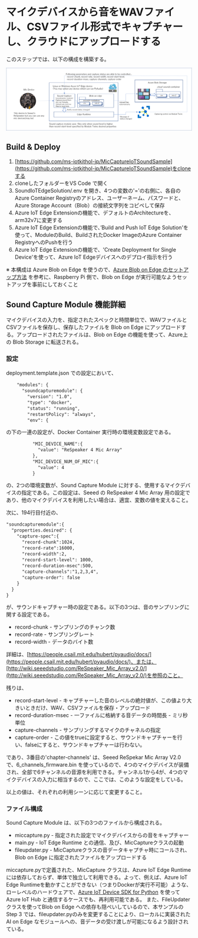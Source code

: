 # マイクデバイスから音をWAVファイル、CSVファイル形式でキャプチャーし、クラウドにアップロードする 
このステップでは、以下の構成を構築する。 

![Basic Architecute](../images/SoundCaptureModuleBasicArchitecture.png) 

## Build & Deploy 

1. [https://github.com/ms-iotkithol-jp/MicCaptureIoTSoundSample](https://github.com/ms-iotkithol-jp/MicCaptureIoTSoundSample)をcloneする 
1. cloneしたフォルダーをVS Code で開く 
1. SoundIoTEdgeSolution/.env を開き、4つの変数の'='の右側に、各自のAzure Container Registryのアドレス、ユーザーネーム、パスワードと、Azure Storage Account（Blob）の接続文字列をコピペして保存 
1. Azure IoT Edge Extensionの機能で、デフォルトのArchitectureを、arm32v7に変更する 
1. Azure IoT Edge Extensionの機能で、’Build and Push IoT Edge Solution'を使って、ModuleのBuild、BuildされたDocker ImageのAzure Container RegistryへのPushを行う 
1. Azure IoT Edge Extensionの機能で、'Create Deployment for Single Device'を使って、Azure IoT Edgeデバイスへのデプロイ指示を行う 

※ 本構成は Azure Blob on Edge を使うので、[Azure Blob on Edge のセットアップ方法](https://docs.microsoft.com/en-us/azure/iot-edge/how-to-deploy-blob) を参考に、Raspberry Pi 側で、Blob on Edge が実行可能なようセットアップを事前にしておくこと

## Sound Capture Module 機能詳細 
マイクデバイスの入力を、指定されたスペックと時間単位で、WAVファイルとCSVファイルを保存し、保存したファイルを Blob on Edge にアップロードする。アップロードされたファイルは、Blob on Edge の機能を使って、Azure上の Blob Storage に転送される。 

### 設定  
deployment.template.json での設定において、  

        "modules": {
          "soundcapturemodule": {
            "version": "1.0",
            "type": "docker",
            "status": "running",
            "restartPolicy": "always",
            "env": {
の下の一連の設定が、Docker Container 実行時の環境変数設定である。 

              "MIC_DEVICE_NAME":{
                "value": "ReSpeaker 4 Mic Array"
              },
              "MIC_DEVICE_NUM_OF_MIC":{
                "value": 4
              }
の、2つの環境変数が、Sound Capture Module に対する、使用するマイクデバイスの指定である。この設定は、Seeed の ReSpeaker 4 Mic Array 用の設定であり、他のマイクデバイスを利用したい場合は、適宜、変数の値を変えること。 

次に、194行目付近の、 

    "soundcapturemodule":{
      "properties.desired": {
        "capture-spec":{
          "record-chunk":1024,
          "record-rate":16000,
          "record-width":2,
          "record-start-level": 1000,
          "record-duration-msec":500,
          "capture-channels":"1,2,3,4",
          "capture-order": false
        }
      }
    }
が、サウンドキャプチャー時の設定である。以下の3つは、音のサンプリングに関する設定である。 

- record-chunk - サンプリングのチャンク数
- record-rate  - サンプリングレート
- record-width - データのバイト数

詳細は、[https://people.csail.mit.edu/hubert/pyaudio/docs/](https://people.csail.mit.edu/hubert/pyaudio/docs/)、または、[http://wiki.seeedstudio.com/ReSpeaker_Mic_Array_v2.0/](http://wiki.seeedstudio.com/ReSpeaker_Mic_Array_v2.0/)を参照のこと。 

残りは、 

- record-start-level - キャプチャーした音のレベルの絶対値が、この値より大きいときだけ、WAV、CSVファイルを保存・アップロード 
- record-duration-msec - 一ファイルに格納する音データの時間長 - ミリ秒単位
- capture-channels - サンプリングするマイクのチャネルの指定 
- capture-order - この値をtrueに設定すると、サウンドキャプチャーを行い、falseにすると、サウンドキャプチャーは行わない。 

であり、3番目の'chapter-channels' は、Seeed ReSpekar Mic Array V2.0 で、6_channels_firmware.bin を使っているので、4つのマイクデバイスが装備され、全部で6チャンネルの音源を利用できる。チャンネル1から4が、4つのマイクデバイスの入力に相当するので、ここでは、このような設定をしている。 

以上の値は、それぞれの利用シーンに応じて変更すること。 

### ファイル構成  
Sound Capture Module は、以下の3つのファイルから構成される。 
- miccapture.py - 指定された設定でマイクデバイスからの音をキャプチャー
- main.py - IoT Edge Runtime との通信、及び、MicCaptureクラスの起動
- fileupdater.py - MicCaptureクラスの音データキャプチャ時にコールされ、Blob on Edge に指定されたファイルをアップロードする 

miccapture.pyで定義された、MicCapture クラスは、Azure IoT Edge Runtime には依存しておらず、単体で独立して利用できる。よって、例えば、Azure IoT Edge Runtimeを動かすことができない（つまりDockerが実行不可能）ような、ローレベルのハードウェアで、[Azure IoT Device SDK for Python](https://github.com/azure/azure-iot-sdk-python) を使って Azure IoT Hub と通信するケースでも、再利用可能である。 
また、FileUpdaterクラスを使ってBlob on Edge への依存も隠ぺいしているので、本サンプルの Step 3 では、fileupdater.pyのみを変更することにより、ローカルに実装されたAI on Edge なモジュールへの、音データの受け渡しが可能になるよう設計されている。 
